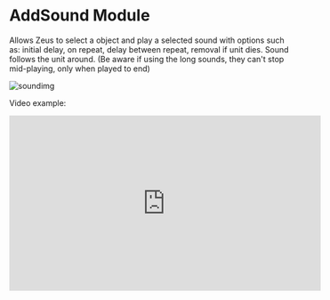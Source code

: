 # AddSound Module
Allows Zeus to select a object and play a selected sound with options such as: initial delay, on repeat, delay between repeat, removal if unit dies. Sound follows the unit around. (Be aware if using the long sounds, they can't stop mid-playing, only when played to end)

![soundimg](https://user-images.githubusercontent.com/7889925/124994455-2f402e80-e046-11eb-9433-410fe252f87a.jpg)

Video example:
<iframe width="560" height="315" src="https://www.youtube.com/embed/2MySwTNhmk4?si=g1ANOn1k6Fkv3p1l" title="YouTube video player" frameborder="0" allow="accelerometer; autoplay; clipboard-write; encrypted-media; gyroscope; picture-in-picture; web-share" allowfullscreen></iframe>